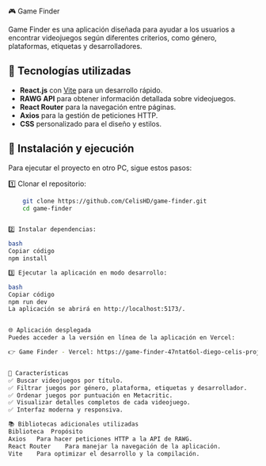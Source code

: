 🎮 Game Finder

Game Finder es una aplicación diseñada para ayudar a los usuarios a encontrar videojuegos según diferentes criterios, como género, plataformas, etiquetas y desarrolladores.

## 🚀 Tecnologías utilizadas

- **React.js** con [Vite](https://vitejs.dev/) para un desarrollo rápido.
- **RAWG API** para obtener información detallada sobre videojuegos.
- **React Router** para la navegación entre páginas.
- **Axios** para la gestión de peticiones HTTP.
- **CSS** personalizado para el diseño y estilos.

## 📂 Instalación y ejecución

Para ejecutar el proyecto en otro PC, sigue estos pasos:

1️⃣ Clonar el repositorio:
```bash
    git clone https://github.com/CelisHD/game-finder.git
    cd game-finder


2️⃣ Instalar dependencias:

bash
Copiar código
npm install

3️⃣ Ejecutar la aplicación en modo desarrollo:

bash
Copiar código
npm run dev
La aplicación se abrirá en http://localhost:5173/.


🌐 Aplicación desplegada
Puedes acceder a la versión en línea de la aplicación en Vercel: 

👉 Game Finder - Vercel: https://game-finder-47ntat6ol-diego-celis-projects.vercel.app/


📌 Características
✅ Buscar videojuegos por título.
✅ Filtrar juegos por género, plataforma, etiquetas y desarrollador.
✅ Ordenar juegos por puntuación en Metacritic.
✅ Visualizar detalles completos de cada videojuego.
✅ Interfaz moderna y responsiva.

📚 Bibliotecas adicionales utilizadas
Biblioteca	Propósito
Axios	Para hacer peticiones HTTP a la API de RAWG.
React Router	Para manejar la navegación de la aplicación.
Vite	Para optimizar el desarrollo y la compilación.


